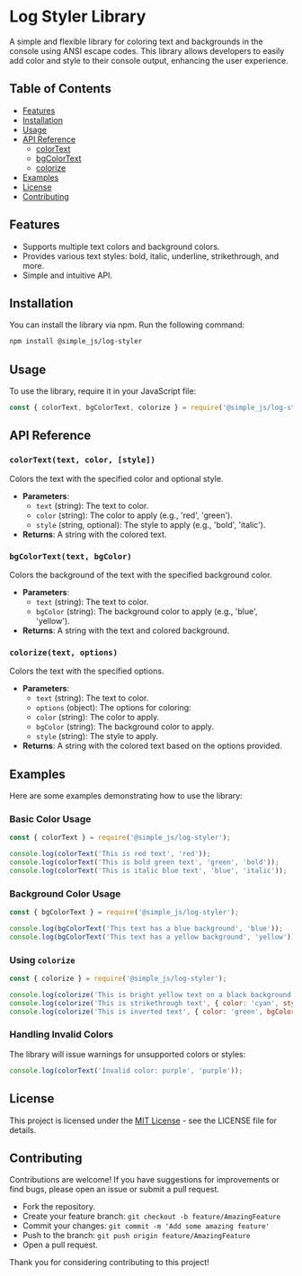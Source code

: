 # Log Styler Library

A simple and flexible library for coloring text and backgrounds in the console using ANSI escape codes. This library allows developers to easily add color and style to their console output, enhancing the user experience.

## Table of Contents

- [Features](#features)
- [Installation](#installation)
- [Usage](#usage)
- [API Reference](#api-reference)
  - [colorText](#colortext)
  - [bgColorText](#bgcolortext)
  - [colorize](#colorize)
- [Examples](#examples)
- [License](#license)
- [Contributing](#contributing)

## Features

- Supports multiple text colors and background colors.
- Provides various text styles: bold, italic, underline, strikethrough, and more.
- Simple and intuitive API.

## Installation

You can install the library via npm. Run the following command:

```bash
npm install @simple_js/log-styler
```

## Usage
To use the library, require it in your JavaScript file:

```js
const { colorText, bgColorText, colorize } = require('@simple_js/log-styler');
```

## API Reference

### `colorText(text, color, [style])`

Colors the text with the specified color and optional style.

- __Parameters__:
  - `text` (string): The text to color.
  - `color` (string): The color to apply (e.g., 'red', 'green').
  - `style` (string, optional): The style to apply (e.g., 'bold', 'italic').
- __Returns__: A string with the colored text.

### `bgColorText(text, bgColor)`

Colors the background of the text with the specified background color.

- __Parameters__:
  - `text` (string): The text to color.
  - `bgColor` (string): The background color to apply (e.g., 'blue', 'yellow').
- __Returns__: A string with the text and colored background.

### `colorize(text, options)`

Colors the text with the specified options.

- __Parameters__:
  - `text` (string): The text to color.
  - `options` (object): The options for coloring:
  - `color` (string): The color to apply.
  - `bgColor` (string): The background color to apply.
  - `style` (string): The style to apply.
- __Returns__: A string with the colored text based on the options provided.

## Examples

Here are some examples demonstrating how to use the library:

### Basic Color Usage

```js
const { colorText } = require('@simple_js/log-styler');

console.log(colorText('This is red text', 'red'));
console.log(colorText('This is bold green text', 'green', 'bold'));
console.log(colorText('This is italic blue text', 'blue', 'italic'));
```

### Background Color Usage

```js
const { bgColorText } = require('@simple_js/log-styler');

console.log(bgColorText('This text has a blue background', 'blue'));
console.log(bgColorText('This text has a yellow background', 'yellow'));
```

### Using `colorize`

```js
const { colorize } = require('@simple_js/log-styler');

console.log(colorize('This is bright yellow text on a black background', { color: 'brightYellow', bgColor: 'black', style: 'bold' }));
console.log(colorize('This is strikethrough text', { color: 'cyan', style: 'strikethrough' }));
console.log(colorize('This is inverted text', { color: 'green', bgColor: 'black', style: 'inverse' }));
```

### Handling Invalid Colors

The library will issue warnings for unsupported colors or styles:

```js
console.log(colorText('Invalid color: purple', 'purple'));
```

## License

This project is licensed under the [MIT License](https://en.wikipedia.org/wiki/MIT_License) - see the LICENSE file for details.

## Contributing
Contributions are welcome! If you have suggestions for improvements or find bugs, please open an issue or submit a pull request.

- Fork the repository.
- Create your feature branch: `git checkout -b feature/AmazingFeature`
- Commit your changes: `git commit -m 'Add some amazing feature'`
- Push to the branch: `git push origin feature/AmazingFeature`
- Open a pull request.

Thank you for considering contributing to this project!
